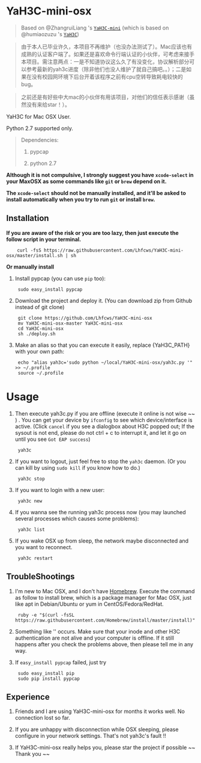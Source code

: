 YaH3C-mini-osx
==========

> Based on @ZhangruiLiang 's [`YaH3C-mini`](https://github.com/ZhanruiLiang/YaH3C-mini) (which is based on @humiaozuzu 's [`YaH3C`](https://github.com/humiaozuzu/YaH3C))

> 由于本人已毕业许久，本项目不再维护（也没办法测试了）。Mac应该也有成熟的认证客户端了。如果还是喜欢命令行端认证的小伙伴，可考虑来接手本项目。需注意两点：一是不知道协议这么久了有没变化，协议解析部分可以参考最新的yah3c进度（除非他们也没人维护了就自己搞吧。。）；二是如果在没有校园网环境下后台开着该程序之前有cpu空转导致耗电较快的bug。

> 之前还是有好些中大mac的小伙伴有用该项目，对他们的信任表示感谢（虽然没有来给star！）。

YaH3C for Mac OSX User.

Python 2.7 supported only.

> Dependencies:
>
>   1. pypcap
>
>   2. python 2.7 

**Although it is not compulsive, I strongly suggest you have `xcode-select` in your MaxOSX as some commands like `git` or `brew` depend on it.**

**The `xcode-select` should not be manually installed, and it'll be asked to install automatically when you try to run `git` or install `brew`.**

## Installation

**If you are aware of the risk or you are too lazy, then just execute the follow script in your terminal.**

        curl -fsS https://raw.githubusercontent.com/Lhfcws/YaH3C-mini-osx/master/install.sh | sh

**Or manually install**

1. Install pypcap (you can use `pip` too):

		sudo easy_install pypcap

2. Download the project and deploy it. (You can download zip from Github instead of git clone)

        git clone https://github.com/Lhfcws/YaH3C-mini-osx
        mv YaH3C-mini-osx-master YaH3C-mini-osx
        cd YaH3C-mini-osx
        sh ./deploy.sh

3. Make an alias so that you can execute it easily, replace {YaH3C_PATH} with your own path:

        echo "alias yah3c='sudo python ~/local/YaH3C-mini-osx/yah3c.py '" >> ~/.profile
        source ~/.profile

# Usage

1. Then execute yah3c.py if you are offline (execute it online is not wise ~~ ) . You can get your device by `ifconfig` to see which device/interface is active. (Click `cancel` if you see a dialogbox about H3C popped out; If the sysout is not end, please do not ctrl + c to interrupt it, and let it go on until you see `Got EAP success`)

		yah3c

2. If you want to logout, just feel free to stop the `yah3c` daemon. (Or you can kill by using `sudo kill` if you know how to do.)

		yah3c stop

3. If you want to login with a new user:

        yah3c new

4. If you wanna see the running yah3c process now (you may launched several processes which causes some problems):

        yah3c list

5. If you wake OSX up from sleep, the network maybe disconnected and you want to reconnect.

        yah3c restart
		

## TroubleShootings

1. I'm new to Mac OSX, and I don't have [Homebrew](http://brew.sh). Execute the command as follow to install brew, which is a package manager for Mac OSX, just like apt in Debian/Ubuntu or yum in CentOS/Fedora/RedHat.

		ruby -e "$(curl -fsSL https://raw.githubusercontent.com/Homebrew/install/master/install)"

2. Something like '<!DOCTYPE html>' occurs. Make sure that your inode and other H3C authentication are not alive and your computer is offline. If it still happens after you check the problems above, then please tell me in any way.

3. If `easy_install pypcap` failed, just try 

        sudo easy_install pip
        sudo pip install pypcap


## Experience

1. Friends and I are using YaH3C-mini-osx for months it works well. No connection lost so far.

2. If you are unhappy with disconnection while OSX sleeping, please configure in your network settings. That's not yah3c's fault !!

3. If YaH3C-mini-osx really helps you, please star the project if possible ~~ Thank you ~~ 
